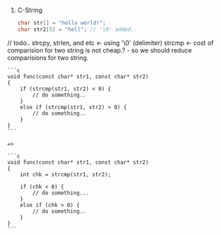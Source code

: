 1. C-String

    ```c
    char str[] = "hello world!";
    char str2[5] = "hell"; // '\0' added..
    ```

// todo..
strcpy, strlen, and etc <- using '\0' (delimiter)
strcmp <- cost of comparision for two string is not cheap.? - so we should reduce comparisions for two string.

    ```c
    void func(const char* str1, const char* str2)
    {
        if (strcmp(str1, str2) < 0) {
            // do something..
        }
        else if (strcmp(str1, str2) > 0) {
            // do something..
        }
    }
    ```
    
    =>
    
    ```c
    void func(const char* str1, const char* str2) 
    {
        int chk = strcmp(str1, str2);
        
        if (chk < 0) {
            // do something...
        }
        else if (chk > 0) {
            // do something..
        }
    }
    ```
